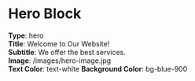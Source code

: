 # Hero Block

**Type**: hero  
**Title**: Welcome to Our Website!  
**Subtitle**: We offer the best services.  
**Image**: /images/hero-image.jpg  
**Text Color**: text-white
**Background Color**: bg-blue-900
